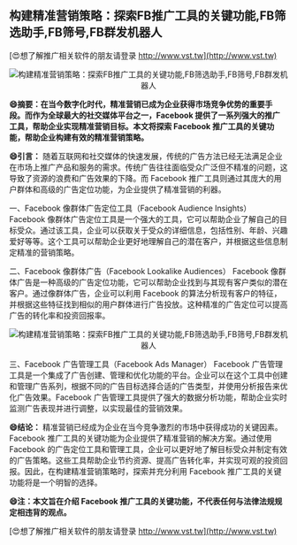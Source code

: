 ## **构建精准营销策略：探索FB推广工具的关键功能,FB筛选助手,FB筛号,FB群发机器人**

[😍想了解推广相关软件的朋友请登录 http://www.vst.tw](http://www.vst.tw)

 <center><img src="https://vst.tw/MP4/tuiguang/png/8.png" alt="构建精准营销策略：探索FB推广工具的关键功能,FB筛选助手,FB筛号,FB群发机器人"></center>

**😄摘要：在当今数字化时代，精准营销已成为企业获得市场竞争优势的重要手段。而作为全球最大的社交媒体平台之一，Facebook 提供了一系列强大的推广工具，帮助企业实现精准营销目标。本文将探索 Facebook 推广工具的关键功能，帮助企业构建有效的精准营销策略。**

**😄引言：**
随着互联网和社交媒体的快速发展，传统的广告方法已经无法满足企业在市场上推广产品和服务的需求。传统广告往往面临受众广泛但不精准的问题，这导致了资源的浪费和广告效果的下降。而 Facebook 推广工具则通过其庞大的用户群体和高级的广告定位功能，为企业提供了精准营销的利器。

一、Facebook 像群体广告定位工具（Facebook Audience Insights）
Facebook 像群体广告定位工具是一个强大的工具，它可以帮助企业了解自己的目标受众。通过该工具，企业可以获取关于受众的详细信息，包括性别、年龄、兴趣爱好等等。这个工具可以帮助企业更好地理解自己的潜在客户，并根据这些信息制定精准的营销策略。

二、Facebook 像群体广告（Facebook Lookalike Audiences）
Facebook 像群体广告是一种高级的广告定位功能，它可以帮助企业找到与其现有客户类似的潜在客户。通过像群体广告，企业可以利用 Facebook 的算法分析现有客户的特征，并根据这些特征找到相似的用户群体进行广告投放。这种精准的广告定位可以提高广告的转化率和投资回报率。

 <center><img src="https://vst.tw/MP4/tuiguang/png/7.png" alt="构建精准营销策略：探索FB推广工具的关键功能,FB筛选助手,FB筛号,FB群发机器人"></center>

三、Facebook 广告管理工具（Facebook Ads Manager）
Facebook 广告管理工具是一个集成了广告创建、管理和优化功能的平台。企业可以在这个工具中创建和管理广告系列，根据不同的广告目标选择合适的广告类型，并使用分析报告来优化广告效果。Facebook 广告管理工具提供了强大的数据分析功能，帮助企业实时监测广告表现并进行调整，以实现最佳的营销效果。

**😄结论：**
精准营销已经成为企业在当今竞争激烈的市场中获得成功的关键因素。Facebook 推广工具的关键功能为企业提供了精准营销的解决方案。通过使用 Facebook 的广告定位工具和管理工具，企业可以更好地了解目标受众并制定有效的广告策略。这些工具帮助企业节约资源、提高广告转化率，并实现可观的投资回报。因此，在构建精准营销策略时，探索并充分利用 Facebook 推广工具的关键功能将是一个明智的选择。

**😄注：本文旨在介绍 Facebook 推广工具的关键功能，不代表任何与法律法规规定相违背的观点。**

[😍想了解推广相关软件的朋友请登录 http://www.vst.tw](http://www.vst.tw)



